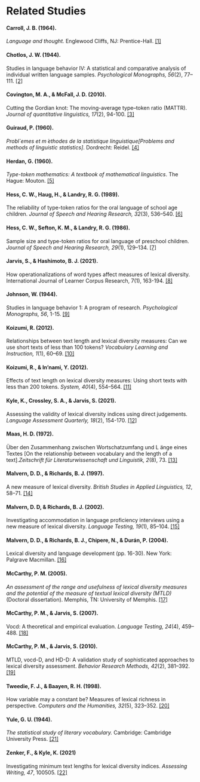 # Related Studies

#### Carroll, J. B. (1964).
*Language and thought.* Englewood Cliffs, NJ: Prentice-Hall. [[1]](https://scholar.google.com/scholar_lookup?title=Language%20and%20thought&author=J.B.%20Carroll&publication_year=1964)

#### Chotlos, J. W. (1944).
Studies in language behavior IV: A statistical and comparative analysis of individual written language samples. *Psychological Monographs, 56*(2),
77–111. [[2]](https://psycnet.apa.org/fulltext/2011-16010-004.pdf)

#### Covington, M. A., & McFall, J. D. (2010).
Cutting the Gordian knot: The moving-average type–token ratio (MATTR). *Journal of quantitative linguistics, 17*(2), 94-100. [[3]](https://www.tandfonline.com/doi/abs/10.1080/09296171003643098)

#### Guiraud, P. (1960).
*Probl`emes et m ́ethodes de la statistique linguistique[Problems and methods of linguistic statistics]*. Dordrecht: Reidel. [[4]](https://scholar.google.com/scholar_lookup?title=Problèmes%20et%20méthodes%20de%20la%20statistique%20linguistique%20%5BProblems%20and%20methods%20of%20linguistic%20statistics%5D&author=P.%20Guiraud&publication_year=1960)

#### Herdan, G. (1960).
*Type-token mathematics: A textbook of mathematical linguistics*. The Hague: Mouton. [[5]](https://scholar.google.com/scholar_lookup?title=Type-token%20mathematics%3A%20A%20textbook%20of%20mathematical%20linguistics&author=G.%20Herdan&publication_year=1960)

#### Hess, C. W., Haug, H., & Landry, R. G. (1989).
The reliability of type-token ratios for the oral language of school age children. *Journal of Speech and Hearing Research, 32*(3), 536–540. [[6]](https://pubs.asha.org/doi/10.1044/jshr.3203.536)

#### Hess, C. W., Sefton, K. M., & Landry, R. G. (1986).
Sample size and type-token ratios for oral language of preschool children. *Journal of Speech and Hearing Research, 29*(1), 129–134. [[7]](https://pubs.asha.org/doi/10.1044/jshr.2901.129)

#### Jarvis, S., & Hashimoto, B. J. (2021).
How operationalizations of word types affect measures of lexical diversity. International Journal of Learner Corpus Research, 7(1), 163-194. [[8]](https://www.jbe-platform.com/content/journals/10.1075/ijlcr.20004.jar?TRACK=RSS)

#### Johnson, W. (1944).
Studies in language behavior 1: A program of research. *Psychological Monographs, 56*, 1-15. [[9]](https://psycnet.apa.org/fulltext/2011-16010-001.pdf)

#### Koizumi, R. (2012).
Relationships between text length and lexical diversity measures: Can we use short texts of less than 100 tokens? *Vocabulary Learning and Instruction, 1*(1), 60–69. [[10]](http://www.vli-journal.org/issues/01.1/issue01.1.10.html)

#### Koizumi, R., & In’nami, Y. (2012).
Effects of text length on lexical diversity measures: Using short texts with less than 200 tokens. *System, 40*(4), 554–564. [[11]](https://www.sciencedirect.com/science/article/pii/S0346251X12000887?via%3Dihub)

#### Kyle, K., Crossley, S. A., & Jarvis, S. (2021).
Assessing the validity of lexical diversity indices using direct judgements. *Language Assessment Quarterly, 18*(2), 154-170. [[12]](https://www.tandfonline.com/doi/full/10.1080/15434303.2020.1844205)

#### Maas, H. D. (1972).
Über den Zusammenhang zwischen Wortschatzumfang und L ̈ange eines Textes [On the relationship between vocabulary and the length of a text].*Zeitschrift für Literaturwissenschaft und Linguistik, 2*(8), 73. [[13]](https://www.proquest.com/openview/ef789d09940e4fe1243a5c679a49de76/1/advanced)

#### Malvern, D. D., & Richards, B. J. (1997).
A new measure of lexical diversity. *British Studies in Applied Linguistics, 12*, 58–71. [[14]](https://scholar.google.com/scholar?hl=ko&as_sdt=0%2C38&q=A+new+measure+of+lexical+diversity.+*British+Studies+in+Applied+Linguistics&btnG=)

#### Malvern, D. D, & Richards, B. J. (2002).
Investigating accommodation in language proficiency interviews using a new measure of lexical diversity. *Language Testing, 19*(1), 85–104. [[15]](https://journals.sagepub.com/doi/10.1191/0265532202lt221oa)

#### Malvern, D. D., & Richards, B. J., Chipere, N., & Durán, P. (2004).
Lexical diversity and language development (pp. 16-30). New York: Palgrave Macmillan. [[16]](https://link.springer.com/content/pdf/10.1057/9780230511804.pdf)

#### McCarthy, P. M. (2005).
*An assessment of the range and usefulness of lexical diversity measures and the potential of the measure of textual lexical diversity (MTLD)* (Doctoral dissertation). Memphis, TN: University of Memphis. [[17]](https://www.proquest.com/docview/305349212?pq-origsite=gscholar&fromopenview=true)

#### McCarthy, P. M., & Jarvis, S. (2007).
Vocd: A theoretical and empirical evaluation. *Language Testing, 24*(4), 459–488. [[18]](https://journals.sagepub.com/doi/10.1177/0265532207080767)

#### McCarthy, P. M., & Jarvis, S. (2010).
MTLD, vocd-D, and HD-D: A validation study of sophisticated approaches to lexical diversity assessment. *Behavior Research Methods, 42*(2), 381–392. [[19]](https://link.springer.com/article/10.3758%2FBRM.42.2.381)

#### Tweedie, F. J., & Baayen, R. H. (1998).
How variable may a constant be? Measures of lexical richness in perspective. *Computers and the Humanities, 32*(5), 323–352. [[20]](https://link.springer.com/article/10.1023%2FA%3A1001749303137)

#### Yule, G. U. (1944).
*The statistical study of literary vocabulary.* Cambridge: Cambridge University Press. [[21]](https://scholar.google.com/scholar_lookup?title=The%20statistical%20study%20of%20literary%20vocabulary&author=G.U.%20Yule&publication_year=1944)

#### Zenker, F., & Kyle, K. (2021)
Investigating minimum text lengths for lexical diversity indices. *Assessing Writing, 47*, 100505. [[22]](https://www.sciencedirect.com/science/article/pii/S1075293520300660?casa_token=5idiJdzo-EgAAAAA:uEW6GcL5DgURMVTQkZ48sOukpXURAMiwOtARDnQJ1mFTdwM_XqymVTkRdYyulAacZ_1xiQ)
